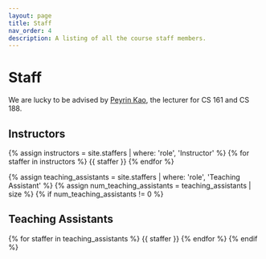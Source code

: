 ```yaml
---
layout: page
title: Staff
nav_order: 4
description: A listing of all the course staff members.
---
```

# Staff

We are lucky to be advised by [Peyrin Kao](https://peyrin.github.io/), the lecturer for CS 161 and CS 188.

## Instructors

{% assign instructors = site.staffers | where: 'role', 'Instructor' %}
{% for staffer in instructors %}
{{ staffer }}
{% endfor %}

{% assign teaching_assistants = site.staffers | where: 'role', 'Teaching Assistant' %}
{% assign num_teaching_assistants = teaching_assistants | size %}
{% if num_teaching_assistants != 0 %}
## Teaching Assistants

{% for staffer in teaching_assistants %}
{{ staffer }}
{% endfor %}
{% endif %}
